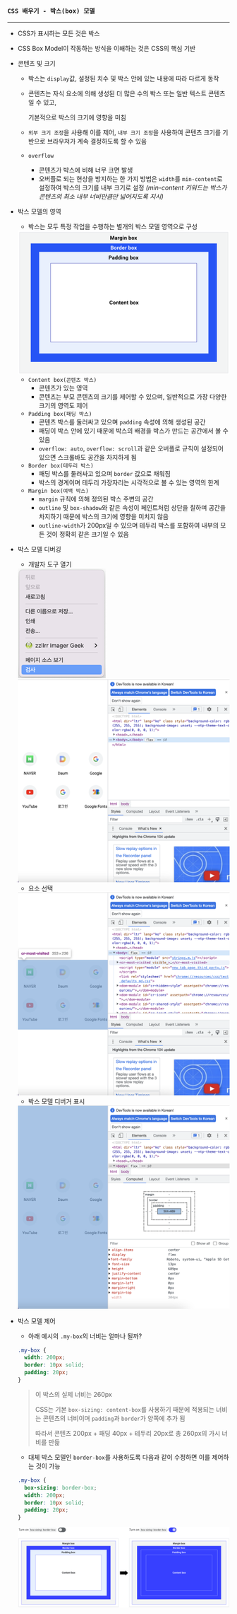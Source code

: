 ### `CSS 배우기 - 박스(box) 모델`

***

- CSS가 표시하는 모든 것은 박스

- CSS Box Model이 작동하는 방식을 이해하는 것은 CSS의 핵심 기반

- 콘텐츠 및 크기

  - 박스는 `display`값, 설정된 치수 및 박스 안에 있는 내용에 따라 다르게 동작

  - 콘텐츠는 자식 요소에 의해 생성된 더 많은 수의 박스 또는 일반 텍스트 콘텐츠일 수 있고,

    기본적으로 박스의 크기에 영향을 미침

  - `외부 크기 조정`을 사용해 이를 제어, `내부 크기 조정`을 사용하여 콘텐츠 크기를 기반으로 브라우저가 계속 결정하도록 할 수 있음

  - `overflow`

    - 콘텐츠가 박스에 비해 너무 크면 발생
    - 오버플로 되는 현상을 방지하는 한 가지 방법은 `width`를 `min-content`로 설정하여 박스의 크기를 내부 크기로 설정 *(min-content 키워드는 박스가 콘텐츠의 최소 내부 너비만큼만 넓어지도록 지시)*

- 박스 모델의 영역

  - 박스는 모두 특정 작업을 수행하는 별개의 박스 모델 영역으로 구성

  <img src="CSS.assets/box.png" alt="box" style="zoom:50%;" />
  
  - `Content box(콘텐츠 박스)`
    - 콘텐츠가 있는 영역
    - 콘텐츠는 부모 콘텐츠의 크기를 제어할 수 있으며, 일반적으로 가장 다양한 크기의 영역도 제어
  - `Padding box(패딩 박스)`
    - 콘텐츠 박스를 둘러싸고 있으며 `padding` 속성에 의해 생성된 공간
    - 패딩이 박스 안에 있기 때문에 박스의 배경을 박스가 만드는 공간에서 볼 수 있음
    - `overflow: auto`, `overflow: scroll`과 같은 오버플로 규칙이 설정되어 있으면 스크롤바도 공간을 차지하게 됨
  - `Border box(테두리 박스)`
    - 패딩 박스를 둘러싸고 있으며 `border` 값으로 채워짐
    - 박스의 경계이며 테두리 가장자리는 시각적으로 볼 수 있는 영역의 한계
  - `Margin box(여백 박스)`
    - `margin` 규칙에 의해 정의된 박스 주변의 공간
    - `outline` 및 `box-shadow`와 같은 속성이 페인트처럼 상단을 칠하며 공간을 차지하기 때문에 박스의 크기에 영향을 미치지 않음
    - `outline-width`가 200px일 수 있으며 테두리 박스를 포함하여 내부의 모든 것이 정확히 같은 크기일 수 있음
  
- 박스 모델 디버깅

  - 개발자 도구 열기

  <img src="CSS.assets/dogu.png" alt="dogu" style="zoom:50%;" />
  
  <img src="CSS.assets/dogu2.png" alt="dogu" style="zoom:50%;" />
  
  - 요소 선택
  
  <img src="CSS.assets/content.png" alt="content" style="zoom:50%;" />
  
  - 박스 모델 디버거 표시
  
  <img src="CSS.assets/debug.png" alt="debug" style="zoom:50%;" />

- 박스 모델 제어

  - 아래 예시의 `.my-box`의 너비는 얼마나 될까?

  ```css
  .my-box {
    width: 200px;
    border: 10px solid;
    padding: 20px;
  }
  ```

  > 이 박스의 실제 너비는 260px
  >
  > CSS는 기본 `box-sizing: content-box`를 사용하기 때문에 적용되는 너비는 콘텐츠의 너비이며 `padding`과 `border`가 양쪽에 추가 됨
  >
  > 따라서 콘텐츠 200px + 패딩 40px + 테두리 20px로 총 260px의 가시 너비를 만듦

  - 대체 박스 모델인 `border-box`를 사용하도록 다음과 같이 수정하면 이를 제어하는 것이 가능

  ```css
  .my-box {
    box-sizing: border-box;
    width: 200px;
    border: 10px solid;
    padding: 20px;
  }
  ```

  <img src="CSS.assets/borderbox.png" alt="borderbox" style="zoom:50%;" />